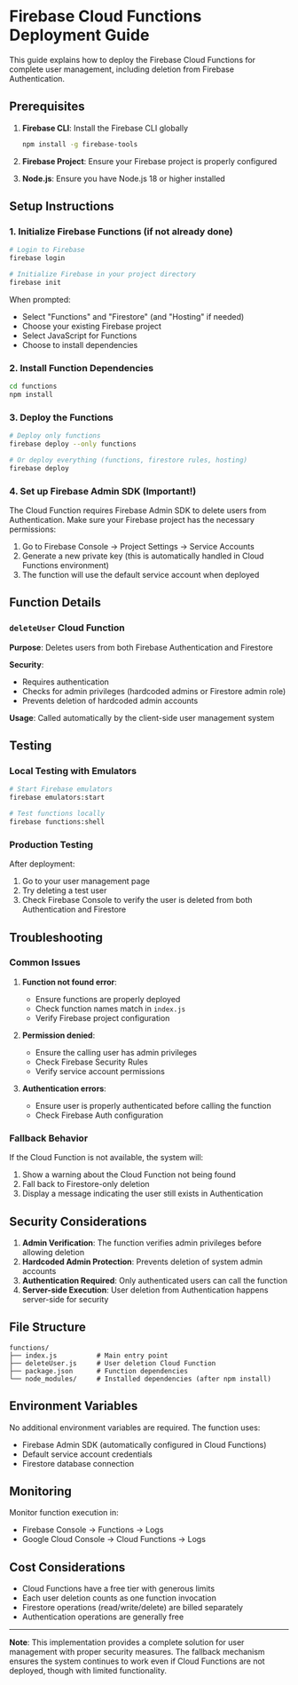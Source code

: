 # Firebase Cloud Functions Deployment Guide

This guide explains how to deploy the Firebase Cloud Functions for complete user management, including deletion from Firebase Authentication.

## Prerequisites

1. **Firebase CLI**: Install the Firebase CLI globally
   ```bash
   npm install -g firebase-tools
   ```

2. **Firebase Project**: Ensure your Firebase project is properly configured

3. **Node.js**: Ensure you have Node.js 18 or higher installed

## Setup Instructions

### 1. Initialize Firebase Functions (if not already done)

```bash
# Login to Firebase
firebase login

# Initialize Firebase in your project directory
firebase init
```

When prompted:
- Select "Functions" and "Firestore" (and "Hosting" if needed)
- Choose your existing Firebase project
- Select JavaScript for Functions
- Choose to install dependencies

### 2. Install Function Dependencies

```bash
cd functions
npm install
```

### 3. Deploy the Functions

```bash
# Deploy only functions
firebase deploy --only functions

# Or deploy everything (functions, firestore rules, hosting)
firebase deploy
```

### 4. Set up Firebase Admin SDK (Important!)

The Cloud Function requires Firebase Admin SDK to delete users from Authentication. Make sure your Firebase project has the necessary permissions:

1. Go to Firebase Console → Project Settings → Service Accounts
2. Generate a new private key (this is automatically handled in Cloud Functions environment)
3. The function will use the default service account when deployed

## Function Details

### `deleteUser` Cloud Function

**Purpose**: Deletes users from both Firebase Authentication and Firestore

**Security**: 
- Requires authentication
- Checks for admin privileges (hardcoded admins or Firestore admin role)
- Prevents deletion of hardcoded admin accounts

**Usage**: Called automatically by the client-side user management system

## Testing

### Local Testing with Emulators

```bash
# Start Firebase emulators
firebase emulators:start

# Test functions locally
firebase functions:shell
```

### Production Testing

After deployment:
1. Go to your user management page
2. Try deleting a test user
3. Check Firebase Console to verify the user is deleted from both Authentication and Firestore

## Troubleshooting

### Common Issues

1. **Function not found error**:
   - Ensure functions are properly deployed
   - Check function names match in `index.js`
   - Verify Firebase project configuration

2. **Permission denied**:
   - Ensure the calling user has admin privileges
   - Check Firebase Security Rules
   - Verify service account permissions

3. **Authentication errors**:
   - Ensure user is properly authenticated before calling the function
   - Check Firebase Auth configuration

### Fallback Behavior

If the Cloud Function is not available, the system will:
1. Show a warning about the Cloud Function not being found
2. Fall back to Firestore-only deletion
3. Display a message indicating the user still exists in Authentication

## Security Considerations

1. **Admin Verification**: The function verifies admin privileges before allowing deletion
2. **Hardcoded Admin Protection**: Prevents deletion of system admin accounts
3. **Authentication Required**: Only authenticated users can call the function
4. **Server-side Execution**: User deletion from Authentication happens server-side for security

## File Structure

```
functions/
├── index.js          # Main entry point
├── deleteUser.js     # User deletion Cloud Function
├── package.json      # Function dependencies
└── node_modules/     # Installed dependencies (after npm install)
```

## Environment Variables

No additional environment variables are required. The function uses:
- Firebase Admin SDK (automatically configured in Cloud Functions)
- Default service account credentials
- Firestore database connection

## Monitoring

Monitor function execution in:
- Firebase Console → Functions → Logs
- Google Cloud Console → Cloud Functions → Logs

## Cost Considerations

- Cloud Functions have a free tier with generous limits
- Each user deletion counts as one function invocation
- Firestore operations (read/write/delete) are billed separately
- Authentication operations are generally free

---

**Note**: This implementation provides a complete solution for user management with proper security measures. The fallback mechanism ensures the system continues to work even if Cloud Functions are not deployed, though with limited functionality.